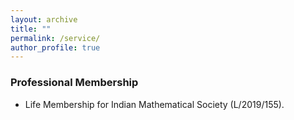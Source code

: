 ```yaml
---
layout: archive
title: ""
permalink: /service/
author_profile: true
---
```

<h3>Professional Membership</h3>

* Life Membership for Indian Mathematical Society (L/2019/155).
